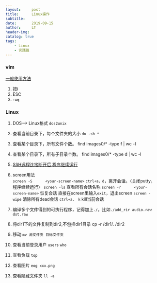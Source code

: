 ```yaml
---
layout:     post
title:      Linux操作
subtitle:   
date:       2019-09-15
author:     LT
header-img: 
catalog: true
tags:
    - Linux
    - 实践篇
---
```



### vim
[一般使用方法](http://hpc.whu.edu.cn/info/1035/1027.htm)
1. 按i
2. ESC
3. `:wq`

### Linux
1. DOS--> Linux格式
`dos2unix`
2. 查看当前目录下，每个文件夹的大小
` du -sh * `
3. 查看某个目录下，所有文件个数。
find images0/* -type f | wc -l
4. 查看某个目录下，所有子目录个数。
find images0/* -type d | wc -l
5. [SSH远程连接断开后,程序继续运行](https://www.cnblogs.com/gotodsp/p/6375005.html)
5. screen用法    
    `screen -S      <your-screen-name>`
    `ctrl+a，d`，离开会话。（关闭putty，程序继续运行）
    `screen -ls`       查看所有会话名称
    `screen -r      <your-screen-name>`  恢复会话
    直接在screen里输入`exit`，退出screen
    `screen -wipe`   清除所有dead会话
    `ctrl+a， k`     kill当前会话
6. 编译多个文件得到的可执行程序，记得加上`./`。比如`./add_rir audio.raw dst.raw`

7. 将dir1下的文件复制到dir2,不包括dir1目录
cp -r   /dir1/.   /dir2

8. 移动
`mv 源文件夹 目标文件夹`

9. 查看当前登录用户
`users`
`who`
10. 查看负载
`top`
11. 查看图片
`eog xxx.png`
12. 查看隐藏文件夹
`ll -a`